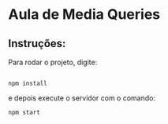 # Aula de Media Queries

## Instruções:
Para rodar o projeto, digite:

```

npm install
```

e depois execute o servidor com o comando:

```
npm start
```